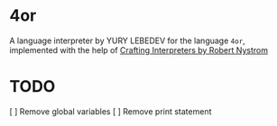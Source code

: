# 4or

A language interpreter by YURY LEBEDEV for the language `4or`, implemented with the help of [Crafting Interpreters by Robert Nystrom](https://craftinginterpreters.com/)

# TODO
[ ] Remove global variables
[ ] Remove print statement
